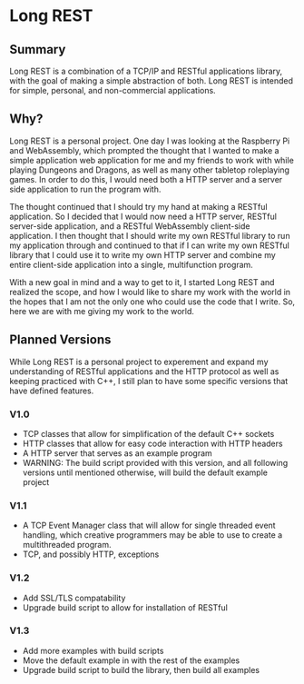 # Long REST
## Summary
Long REST is a combination of a TCP/IP and RESTful applications library, with the goal of making a simple abstraction
of both. Long REST is intended for simple, personal, and non-commercial applications.

## Why?
Long REST is a personal project. One day I was looking at the Raspberry Pi and WebAssembly, which prompted the thought
that I wanted to make a simple application web application for me and my friends to work with while playing Dungeons
and Dragons, as well as many other tabletop roleplaying games. In order to do this, I would need both a HTTP server
and a server side application to run the program with.

The thought continued that I should try my hand at making a RESTful application. So I decided that I would now need
a HTTP server, RESTful server-side application, and a RESTful WebAssembly client-side application. I then thought
that I should write my own RESTful library to run my application through and continued to that if I can write my
own RESTful library that I could use it to write my own HTTP server and combine my entire client-side application
into a single, multifunction program.

With a new goal in mind and a way to get to it, I started Long REST and realized the scope, and how I would
like to share my work with the world in the hopes that I am not the only one who could use the code that I
write. So, here we are with me giving my work to the world.

## Planned Versions
While Long REST is a personal project to experement and expand my understanding of RESTful applications and 
the HTTP protocol as well as keeping practiced with C++, I still plan to have some specific versions that
have defined features.

### V1.0
* TCP classes that allow for simplification of the default C++ sockets
* HTTP classes that allow for easy code interaction with HTTP headers
* A HTTP server that serves as an example program
* WARNING: The build script provided with this version, and all following versions until mentioned otherwise, 
will build the default example project

### V1.1
* A TCP Event Manager class that will allow for single threaded event handling, which creative programmers may
be able to use to create a multithreaded program.
* TCP, and possibly HTTP, exceptions

### V1.2
* Add SSL/TLS compatability
* Upgrade build script to allow for installation of RESTful

### V1.3
* Add more examples with build scripts
* Move the default example in with the rest of the examples
* Upgrade build script to build the library, then build all examples
